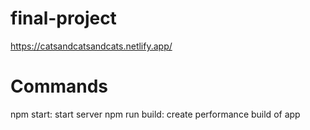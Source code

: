 # final-project
https://catsandcatsandcats.netlify.app/

# Commands

npm start: start server
npm run build: create performance build of app
